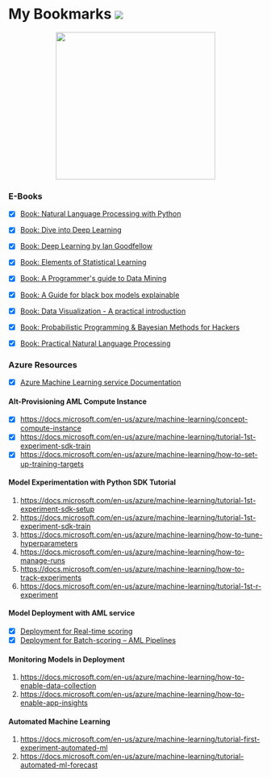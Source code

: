 # My Bookmarks ![](https://hits.dwyl.com/dhana2k14/bookmarks.svg)

<p align = "center">
    <img src = "https://drive.google.com/file/d/1z5pWLum2ckgUobpnjbRHOKdQBe23Farq/view?usp=sharing" width = 316 height = 292/>    
</p>

### E-Books

- [x] [Book: Natural Language Processing with Python](http://www.nltk.org/book_1ed/)
- [x] [Book: Dive into Deep Learning](http://d2l.ai/)
- [x] [Book: Deep Learning by Ian Goodfellow](https://www.deeplearningbook.org/)
- [x] [Book: Elements of Statistical Learning](https://web.stanford.edu/~hastie/ElemStatLearn/)
- [x] [Book: A Programmer's guide to Data Mining](http://guidetodatamining.com/)
- [x] [Book: A Guide for black box models explainable](https://christophm.github.io/interpretable-ml-book/)
- [x] [Book: Data Visualization - A practical introduction](https://socviz.co/index.html#preface)
- [x] [Book: Probabilistic Programming & Bayesian Methods for Hackers](http://camdavidsonpilon.github.io/Probabilistic-Programming-and-Bayesian-Methods-for-Hackers/)
- [x] [Book: Practical Natural Language Processing](https://github.com/practical-nlp/practical-nlp)


### Azure Resources
- [x] [Azure Machine Learning service Documentation](https://docs.microsoft.com/en-us/azure/machine-learning/)

#### Alt-Provisioning AML Compute Instance
- [x] https://docs.microsoft.com/en-us/azure/machine-learning/concept-compute-instance
- [x] https://docs.microsoft.com/en-us/azure/machine-learning/tutorial-1st-experiment-sdk-train
- [x] https://docs.microsoft.com/en-us/azure/machine-learning/how-to-set-up-training-targets

#### Model Experimentation with Python SDK Tutorial
1. https://docs.microsoft.com/en-us/azure/machine-learning/tutorial-1st-experiment-sdk-setup
2. https://docs.microsoft.com/en-us/azure/machine-learning/tutorial-1st-experiment-sdk-train
3. https://docs.microsoft.com/en-us/azure/machine-learning/how-to-tune-hyperparameters
4. https://docs.microsoft.com/en-us/azure/machine-learning/how-to-manage-runs
5. https://docs.microsoft.com/en-us/azure/machine-learning/how-to-track-experiments
6. https://docs.microsoft.com/en-us/azure/machine-learning/tutorial-1st-r-experiment

#### Model Deployment with AML service  
- [x] [Deployment for Real-time scoring](https://docs.microsoft.com/en-us/azure/machine-learning/tutorial-deploy-models-with-aml)
- [x] [Deployment for Batch-scoring – AML Pipelines](https://docs.microsoft.com/en-us/azure/machine-learning/tutorial-pipeline-batch-scoring-classification)

#### Monitoring Models in Deployment
1. https://docs.microsoft.com/en-us/azure/machine-learning/how-to-enable-data-collection
2. https://docs.microsoft.com/en-us/azure/machine-learning/how-to-enable-app-insights

#### Automated Machine Learning
1. https://docs.microsoft.com/en-us/azure/machine-learning/tutorial-first-experiment-automated-ml
2. https://docs.microsoft.com/en-us/azure/machine-learning/tutorial-automated-ml-forecast

